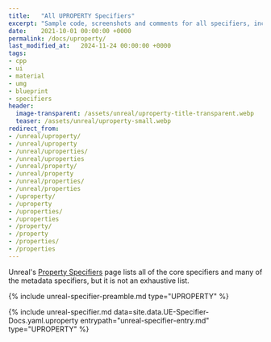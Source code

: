 ```yaml
---
title:   "All UPROPERTY Specifiers"
excerpt: "Sample code, screenshots and comments for all specifiers, including undocumented ones."
date:    2021-10-01 00:00:00 +0000
permalink: /docs/uproperty/
last_modified_at:   2024-11-24 00:00:00 +0000
tags:
- cpp
- ui
- material
- umg
- blueprint
- specifiers
header:
  image-transparent: /assets/unreal/uproperty-title-transparent.webp
  teaser: /assets/unreal/uproperty-small.webp
redirect_from:
- /unreal/uproperty/
- /unreal/uproperty
- /unreal/uproperties/
- /unreal/uproperties
- /unreal/property/
- /unreal/property
- /unreal/properties/
- /unreal/properties
- /uproperty/
- /uproperty
- /uproperties/
- /uproperties
- /property/
- /property
- /properties/
- /properties
---
```


Unreal's [Property
Specifiers](https://docs.unrealengine.com/4.27/en-US/ProgrammingAndScripting/GameplayArchitecture/Properties/Specifiers/)
page lists all of the core specifiers and many of the metadata specifiers, but
it is not an exhaustive list.

{%
include unreal-specifier-preamble.md
type="UPROPERTY"
%}

{%
include unreal-specifier.md
data=site.data.UE-Specifier-Docs.yaml.uproperty
entrypath="unreal-specifier-entry.md"
type="UPROPERTY"
%}

